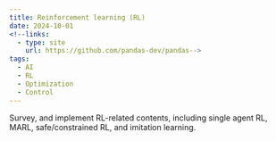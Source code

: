 ```yaml
---
title: Reinforcement learning (RL)
date: 2024-10-01
<!--links:
  - type: site
    url: https://github.com/pandas-dev/pandas-->
tags:
  - AI
  - RL
  - Optimization
  - Control
---
```

<!--![screen reader text](icon.png "caption")
Flexible and powerful data analysis / manipulation library for Python, providing labeled data structures.-->
Survey, and implement RL-related contents, including single agent RL, MARL, safe/constrained RL, and imitation learning.

<!--more-->
